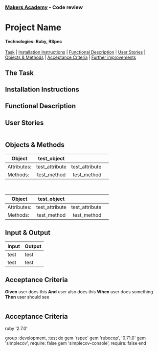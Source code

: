 ### [Makers Academy](http://www.makersacademy.com) - Code review

# Project Name

#### Technologies: Ruby, RSpec 

[Task](#Task) | [Installation Instructions](#Installation) | [Functional Description](#Functional_Description) | [User Stories](#User_Stories) | [Objects & Methods](#Methods) | [Acceptance Criteria](#Acceptance_Criteria) | [Further improvements](#Further_Improvements)

## <a name="Task">The Task</a>

## <a name="Installation">Installation Instructions</a>

## <a name="Functional_Description">Functional Description</a>

## <a name="User_Stories">User Stories</a>
```
```

## <a name="Methods">Objects & Methods</a>

| Object      | test_object  |   |   |
|-------------|:-:|--:|---|
| Attributes: | test_attribute  | test_attribute  |   |
| Methods:    | test_method  |  test_method |   |

<br>

| Object      | test_object  |   |   |
|-------------|:-:|--:|---|
| Attributes: | test_attribute  | test_attribute  |   |
| Methods:    | test_method  |  test_method |   |

## <a name="Input_Output">Input & Output</a>

| Input | Output |
| ----- | ------ |
| test  | test   |
| test  | test   |

## <a name="Acceptance_Criteria">Acceptance Criteria</a>

**Given** user does this
**And** user also does this
**When** user does something
**Then** user should see
```
```

## <a name="Further_Improvements">Acceptance Criteria</a>


ruby '2.7.0'

group :development, :test do
  gem 'rspec'
  gem 'rubocop', '0.71.0'
  gem 'simplecov', require: false
  gem 'simplecov-console', require: false
end
